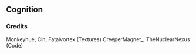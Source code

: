 ## Cognition
### Credits 
Monkeyhue, Cin, Fatalvortex (Textures)
CreeperMagnet_, TheNuclearNexus (Code)
